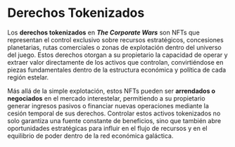 # Derechos Tokenizados

Los **derechos tokenizados** en _**The Corporate Wars**_ son NFTs que representan el control exclusivo sobre recursos estratégicos, concesiones planetarias, rutas comerciales o zonas de explotación dentro del universo del juego. Estos derechos otorgan a su propietario la capacidad de operar y extraer valor directamente de los activos que controlan, convirtiéndose en piezas fundamentales dentro de la estructura económica y política de cada región estelar.

Más allá de la simple explotación, estos NFTs pueden ser **arrendados o negociados** en el mercado interestelar, permitiendo a su propietario generar ingresos pasivos o financiar nuevas operaciones mediante la cesión temporal de sus derechos. Controlar estos activos tokenizados no solo garantiza una fuente constante de beneficios, sino que también abre oportunidades estratégicas para influir en el flujo de recursos y en el equilibrio de poder dentro de la red económica galáctica.
